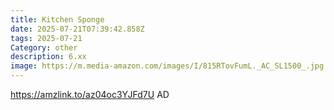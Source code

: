 ```yaml
---
title: Kitchen Sponge
date: 2025-07-21T07:39:42.858Z
tags: 2025-07-21
Category: other
description: 6.xx
image: https://m.media-amazon.com/images/I/815RTovFumL._AC_SL1500_.jpg
---
```

https://amzlink.to/az04oc3YJFd7U
AD